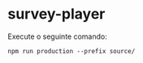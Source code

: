 # survey-player


Execute o seguinte comando: <br>
```shell
npm run production --prefix source/
```

